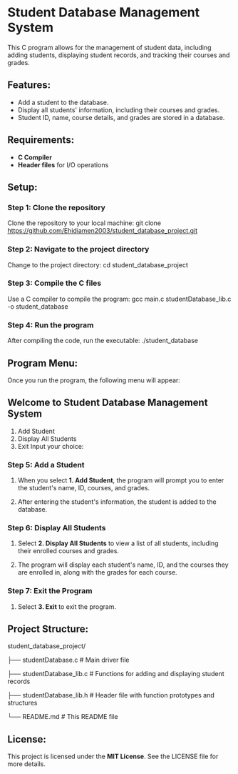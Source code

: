 # Student Database Management System

This C program allows for the management of student data, including adding students, displaying student records, and tracking their courses and grades.

## Features:
- Add a student to the database.
- Display all students' information, including their courses and grades.
- Student ID, name, course details, and grades are stored in a database.

## Requirements:
- **C Compiler**
- **Header files** for I/O operations

## Setup:

### Step 1: Clone the repository
Clone the repository to your local machine:
git clone https://github.com/Ehidiamen2003/student_database_project.git

### Step 2: Navigate to the project directory
Change to the project directory:
cd student_database_project

### Step 3: Compile the C files
Use a C compiler to compile the program:
gcc main.c studentDatabase_lib.c -o student_database

### Step 4: Run the program
After compiling the code, run the executable:
./student_database

## Program Menu:
Once you run the program, the following menu will appear:

Welcome to Student Database Management System
-----------------------------------------------------
1. Add Student
2. Display All Students
3. Exit
Input your choice:

### Step 5: Add a Student
1. When you select **1. Add Student**, the program will prompt you to enter the student's name, ID, courses, and grades.
   
2. After entering the student's information, the student is added to the database.

### Step 6: Display All Students
1. Select **2. Display All Students** to view a list of all students, including their enrolled courses and grades.

2. The program will display each student's name, ID, and the courses they are enrolled in, along with the grades for each course.

### Step 7: Exit the Program
1. Select **3. Exit** to exit the program.

## Project Structure:
student_database_project/

├── studentDatabase.c                # Main driver file

├── studentDatabase_lib.c # Functions for adding and displaying student records

├── studentDatabase_lib.h # Header file with function prototypes and structures

└── README.md             # This README file

## License:
This project is licensed under the **MIT License**. See the LICENSE file for more details.
